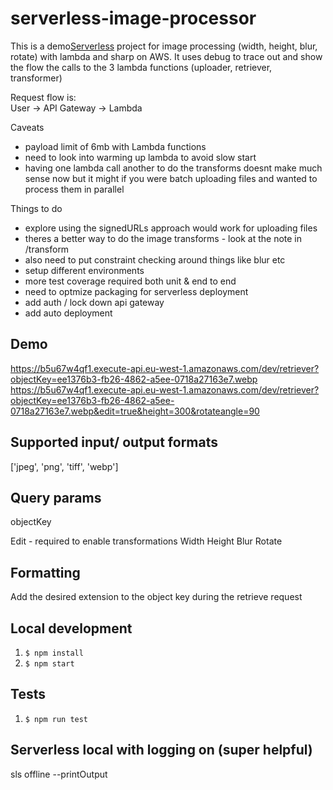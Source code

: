 # serverless-image-processor

This is a demo[Serverless](https://serverless.com) project for image processing (width, height, blur, rotate) with lambda and sharp on AWS. It uses debug to trace out and show the flow the calls to the 3 lambda functions (uploader, retriever, transformer)

Request flow is:  
User -> API Gateway -> Lambda


Caveats
- payload limit of 6mb with Lambda functions
- need to look into warming up lambda to avoid slow start
- having one lambda call another to do the transforms doesnt make much sense now but it might if you were batch uploading files and wanted to process them in parallel 

Things to do
- explore using the signedURLs approach would work for uploading files
- theres a better way to do the image transforms - look at the note in /transform
- also need to put constraint checking around things like blur etc
- setup different environments
- more test coverage required both unit & end to end
- need to optmize packaging for serverless deployment
- add auth / lock down api gateway 
- add auto deployment


## Demo
https://b5u67w4qf1.execute-api.eu-west-1.amazonaws.com/dev/retriever?objectKey=ee1376b3-fb26-4862-a5ee-0718a27163e7.webp
https://b5u67w4qf1.execute-api.eu-west-1.amazonaws.com/dev/retriever?objectKey=ee1376b3-fb26-4862-a5ee-0718a27163e7.webp&edit=true&height=300&rotateangle=90

## Supported input/ output formats
['jpeg', 'png', 'tiff', 'webp']

## Query params
objectKey 

Edit - required to enable transformations
Width
Height
Blur
Rotate

## Formatting
Add the desired extension to the object key during the retrieve request

## Local development
1. ```$ npm install```
2. ```$ npm start```

## Tests
1. ```$ npm run test```

## Serverless local with logging on (super helpful)
sls offline --printOutput